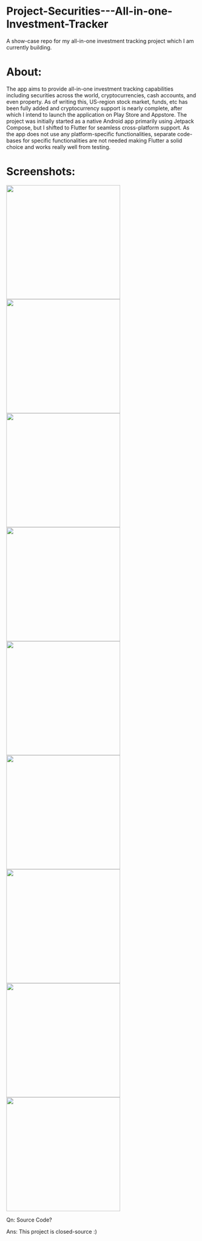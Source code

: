 # Project-Securities---All-in-one-Investment-Tracker
A show-case repo for my all-in-one investment tracking project which I am currently building.

# About:
The app aims to provide all-in-one investment tracking capabilities including securities across the world, cryptocurrencies, cash accounts, and even property. As of writing this, US-region stock market, funds, etc has been fully added and cryptocurrency support is nearly complete, after which I intend to launch the application on Play Store and Appstore.
The project was initially started as a native Android app primarily using Jetpack Compose, but I shifted to Flutter for seamless cross-platform support. As the app does not use any platform-specific functionalities, separate code-bases for specific functionalities are not needed making Flutter a solid choice and works really well from testing.


# Screenshots:

<img src="https://user-images.githubusercontent.com/73773981/284794914-4fea56c2-7f30-47ee-a1ab-e2d6b1fc9d2e.png" width="300"> <img src="https://github-production-user-asset-6210df.s3.amazonaws.com/73773981/284795058-f2ff03d8-d03a-45c9-a2d0-40f6f70625f5.jpg" width="300"> <img src="https://github-production-user-asset-6210df.s3.amazonaws.com/73773981/284795070-93bffc48-6517-4f11-96e9-2fb56194ffbd.jpg" width="300"> <img src="https://user-images.githubusercontent.com/73773981/284795348-ee5d9b55-9a05-43ea-a036-c2180904cd3d.jpg" width="300"> <img src="https://user-images.githubusercontent.com/73773981/284795371-cf8e88e8-99fe-4843-8501-fee8ff1a1145.jpg" width="300"> <img src="https://user-images.githubusercontent.com/73773981/284795384-f246d255-8f6d-440f-997b-ec3c2feff440.jpg" width="300"> <img src="https://user-images.githubusercontent.com/73773981/284795385-284e2ad5-bf31-4917-b959-d0f37d7715f9.jpg" width="300"> <img src="https://github-production-user-asset-6210df.s3.amazonaws.com/73773981/284795635-0654dd6c-cd4a-48b5-9961-6cc7b5ff2abc.jpg" width="300"> <img src="https://github-production-user-asset-6210df.s3.amazonaws.com/73773981/284795653-5e306934-a08a-44f1-bc6f-41f6c0489446.jpg" width="300">

Qn: Source Code? 

Ans: This project is closed-source :)
